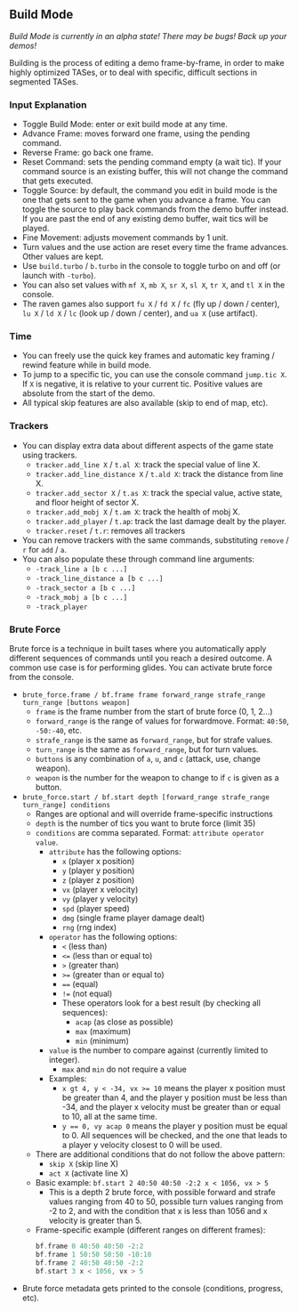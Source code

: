 ## Build Mode

*Build Mode is currently in an alpha state! There may be bugs! Back up your demos!*

Building is the process of editing a demo frame-by-frame, in order to make highly optimized TASes, or to deal with specific, difficult sections in segmented TASes.

### Input Explanation

- Toggle Build Mode: enter or exit build mode at any time.
- Advance Frame: moves forward one frame, using the pending command.
- Reverse Frame: go back one frame.
- Reset Command: sets the pending command empty (a wait tic). If your command source is an existing buffer, this will not change the command that gets executed.
- Toggle Source: by default, the command you edit in build mode is the one that gets sent to the game when you advance a frame. You can toggle the source to play back commands from the demo buffer instead. If you are past the end of any existing demo buffer, wait tics will be played.
- Fine Movement: adjusts movement commands by 1 unit.
- Turn values and the use action are reset every time the frame advances. Other values are kept.
- Use `build.turbo` / `b.turbo` in the console to toggle turbo on and off (or launch with `-turbo`).
- You can also set values with `mf X`, `mb X`, `sr X`, `sl X`, `tr X`, and `tl X` in the console.
- The raven games also support `fu X` / `fd X` / `fc` (fly up / down / center), `lu X` / `ld X` / `lc` (look up / down / center), and `ua X` (use artifact).

### Time

- You can freely use the quick key frames and automatic key framing / rewind feature while in build mode.
- To jump to a specific tic, you can use the console command `jump.tic X`. If `X` is negative, it is relative to your current tic. Positive values are absolute from the start of the demo.
- All typical skip features are also available (skip to end of map, etc).

### Trackers

- You can display extra data about different aspects of the game state using trackers.
  - `tracker.add_line X` / `t.al X`: track the special value of line X.
  - `tracker.add_line_distance X` / `t.ald X`: track the distance from line X.
  - `tracker.add_sector X` / `t.as X`: track the special value, active state, and floor height of sector X.
  - `tracker.add_mobj X` / `t.am X`: track the health of mobj X.
  - `tracker.add_player` / `t.ap`: track the last damage dealt by the player.
  - `tracker.reset` / `t.r`: removes all trackers
- You can remove trackers with the same commands, substituting `remove` / `r` for `add` / `a`.
- You can also populate these through command line arguments:
  - `-track_line a [b c ...]`
  - `-track_line_distance a [b c ...]`
  - `-track_sector a [b c ...]`
  - `-track_mobj a [b c ...]`
  - `-track_player`

### Brute Force

Brute force is a technique in built tases where you automatically apply different sequences of commands until you reach a desired outcome. A common use case is for performing glides. You can activate brute force from the console.

- `brute_force.frame / bf.frame frame forward_range strafe_range turn_range [buttons weapon]`
  - `frame` is the frame number from the start of brute force (0, 1, 2...)
  - `forward_range` is the range of values for forwardmove. Format: `40:50`, `-50:-40`, etc.
  - `strafe_range` is the same as `forward_range`, but for strafe values.
  - `turn_range` is the same as `forward_range`, but for turn values.
  - `buttons` is any combination of `a`, `u`, and `c` (attack, use, change weapon).
  - `weapon` is the number for the weapon to change to if `c` is given as a button.
- `brute_force.start / bf.start depth [forward_range strafe_range turn_range] conditions`
  - Ranges are optional and will override frame-specific instructions
  - `depth` is the number of tics you want to brute force (limit 35)
  - `conditions` are comma separated. Format: `attribute operator value`.
    - `attribute` has the following options:
      - `x` (player x position)
      - `y` (player y position)
      - `z` (player z position)
      - `vx` (player x velocity)
      - `vy` (player y velocity)
      - `spd` (player speed)
      - `dmg` (single frame player damage dealt)
      - `rng` (rng index)
    - `operator` has the following options:
      - `<` (less than)
      - `<=` (less than or equal to)
      - `>` (greater than)
      - `>=` (greater than or equal to)
      - `==` (equal)
      - `!=` (not equal)
      - These operators look for a best result (by checking all sequences):
        - `acap` (as close as possible)
        - `max` (maximum)
        - `min` (minimum)
    - `value` is the number to compare against (currently limited to integer).
      - `max` and `min` do not require a value
    - Examples:
      - `x gt 4, y < -34, vx >= 10` means the player x position must be greater than 4, and the player y position must be less than -34, and the player x velocity must be greater than or equal to 10, all at the same time.
      - `y == 0, vy acap 0` means the player y position must be equal to 0. All sequences will be checked, and the one that leads to a player y velocity closest to 0 will be used.
  - There are additional conditions that do not follow the above pattern:
    - `skip X` (skip line X)
    - `act X` (activate line X)
  - Basic example: `bf.start 2 40:50 40:50 -2:2 x < 1056, vx > 5`
    - This is a depth 2 brute force, with possible forward and strafe values ranging from 40 to 50, possible turn values ranging from -2 to 2, and with the condition that x is less than 1056 and x velocity is greater than 5.
  - Frame-specific example (different ranges on different frames):
    ```c
    bf.frame 0 40:50 40:50 -2:2
    bf.frame 1 50:50 50:50 -10:10
    bf.frame 2 40:50 40:50 -2:2
    bf.start 3 x < 1056, vx > 5
    ```
- Brute force metadata gets printed to the console (conditions, progress, etc).

